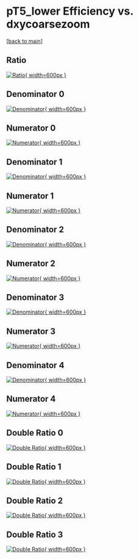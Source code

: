 # pT5_lower Efficiency vs. dxycoarsezoom

[[back to main](./)]



## Ratio

[![Ratio](../mtv/var/pT5_lower_loweta_13_-1_eff_dxycoarsezoom.png){ width=600px }](../mtv/var/pT5_lower_loweta_13_-1_eff_dxycoarsezoom.pdf)

## Denominator 0

[![Denominator](../mtv/den/pT5_lower_loweta_13_-1_eff_dxycoarsezoom_den0.png){ width=600px }](../mtv/den/pT5_lower_loweta_13_-1_eff_dxycoarsezoom_den0.pdf)

## Numerator 0

[![Numerator](../mtv/num/pT5_lower_loweta_13_-1_eff_dxycoarsezoom_num0.png){ width=600px }](../mtv/num/pT5_lower_loweta_13_-1_eff_dxycoarsezoom_num0.pdf)

## Denominator 1

[![Denominator](../mtv/den/pT5_lower_loweta_13_-1_eff_dxycoarsezoom_den1.png){ width=600px }](../mtv/den/pT5_lower_loweta_13_-1_eff_dxycoarsezoom_den1.pdf)

## Numerator 1

[![Numerator](../mtv/num/pT5_lower_loweta_13_-1_eff_dxycoarsezoom_num1.png){ width=600px }](../mtv/num/pT5_lower_loweta_13_-1_eff_dxycoarsezoom_num1.pdf)

## Denominator 2

[![Denominator](../mtv/den/pT5_lower_loweta_13_-1_eff_dxycoarsezoom_den2.png){ width=600px }](../mtv/den/pT5_lower_loweta_13_-1_eff_dxycoarsezoom_den2.pdf)

## Numerator 2

[![Numerator](../mtv/num/pT5_lower_loweta_13_-1_eff_dxycoarsezoom_num2.png){ width=600px }](../mtv/num/pT5_lower_loweta_13_-1_eff_dxycoarsezoom_num2.pdf)

## Denominator 3

[![Denominator](../mtv/den/pT5_lower_loweta_13_-1_eff_dxycoarsezoom_den3.png){ width=600px }](../mtv/den/pT5_lower_loweta_13_-1_eff_dxycoarsezoom_den3.pdf)

## Numerator 3

[![Numerator](../mtv/num/pT5_lower_loweta_13_-1_eff_dxycoarsezoom_num3.png){ width=600px }](../mtv/num/pT5_lower_loweta_13_-1_eff_dxycoarsezoom_num3.pdf)

## Denominator 4

[![Denominator](../mtv/den/pT5_lower_loweta_13_-1_eff_dxycoarsezoom_den4.png){ width=600px }](../mtv/den/pT5_lower_loweta_13_-1_eff_dxycoarsezoom_den4.pdf)

## Numerator 4

[![Numerator](../mtv/num/pT5_lower_loweta_13_-1_eff_dxycoarsezoom_num4.png){ width=600px }](../mtv/num/pT5_lower_loweta_13_-1_eff_dxycoarsezoom_num4.pdf)

## Double Ratio 0

[![Double Ratio](../mtv/ratio/pT5_lower_loweta_13_-1_eff_dxycoarsezoom_ratio0.png){ width=600px }](../mtv/ratio/pT5_lower_loweta_13_-1_eff_dxycoarsezoom_ratio0.pdf)

## Double Ratio 1

[![Double Ratio](../mtv/ratio/pT5_lower_loweta_13_-1_eff_dxycoarsezoom_ratio1.png){ width=600px }](../mtv/ratio/pT5_lower_loweta_13_-1_eff_dxycoarsezoom_ratio1.pdf)

## Double Ratio 2

[![Double Ratio](../mtv/ratio/pT5_lower_loweta_13_-1_eff_dxycoarsezoom_ratio2.png){ width=600px }](../mtv/ratio/pT5_lower_loweta_13_-1_eff_dxycoarsezoom_ratio2.pdf)

## Double Ratio 3

[![Double Ratio](../mtv/ratio/pT5_lower_loweta_13_-1_eff_dxycoarsezoom_ratio3.png){ width=600px }](../mtv/ratio/pT5_lower_loweta_13_-1_eff_dxycoarsezoom_ratio3.pdf)


